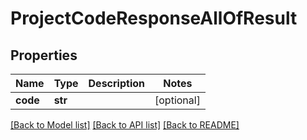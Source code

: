 # ProjectCodeResponseAllOfResult


## Properties
Name | Type | Description | Notes
------------ | ------------- | ------------- | -------------
**code** | **str** |  | [optional] 

[[Back to Model list]](../README.md#documentation-for-models) [[Back to API list]](../README.md#documentation-for-api-endpoints) [[Back to README]](../README.md)


